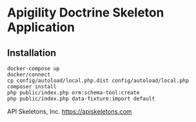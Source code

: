 Apigility Doctrine Skeleton Application
==============================

Installation
------------

```
docker-compose up
docker/connect
cp config/autoload/local.php.dist config/autoload/local.php
composer install
php public/index.php orm:schema-tool:create
php public/index.php data-fixture:import default
```


API Skeletons, Inc. 
https://apiskeletons.com
